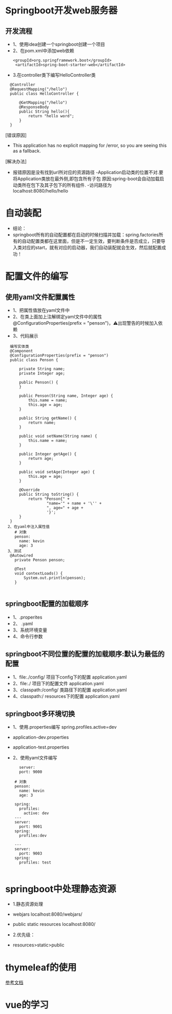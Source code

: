 # Springboot开发web服务器

## 开发流程
- 1、使用idea创建一个springboot创建一个项目
- 2、在pom.xml中添加web依赖
    ```aidl
    <groupId>org.springframework.boot</groupId>
     <artifactId>spring-boot-starter-web</artifactId>

- 3.在controller类下编写HelloController类
```aidl
  @Controller
  @RequestMapping("/hello")
  public class HelloController {
  
      @GetMapping("/hello")
      @ResponseBody
      public String hello(){
          return "hello word";
      }
  }
```

[错误原因]
- This application has no explicit mapping for /error, so you are seeing this as a fallback.

[解决办法]
- 报错原因是没有找到url所对应的资源路径
  -Application启动类的位置不对.要将Application类放在最外侧,即包含所有子包 原因:spring-boot会自动加载启动类所在包下及其子包下的所有组件.
  -访问路径为localhost:8080/hello/hello
  

# 自动装配
- 结论：
- springboot所有的自动配置都在启动的时候扫描并加载：spring.factories所有的自动配置类都在这里面，但是不一定生效，要判断条件是否成立，只要导入类对应的start，就有对应的启动器，我们自动装配就会生效，然后就配置成功！

# 配置文件的编写
## 使用yaml文件配置属性
 - 1、把属性值放在yaml文件中
 - 2、在类上面加上注解绑定yaml文件中的属性@ConfigurationProperties(prefix = "penson")，⚠️出现警告的时候加入依赖
 - 3、代码展示
```aidl
  编写实体类
  @Component
  @ConfigurationProperties(prefix = "penson")
  public class Penson {
  
      private String name;
      private Integer age;
  
      public Penson() {
      }
  
      public Penson(String name, Integer age) {
          this.name = name;
          this.age = age;
      }
  
      public String getName() {
          return name;
      }
  
      public void setName(String name) {
          this.name = name;
      }
  
      public Integer getAge() {
          return age;
      }
  
      public void setAge(Integer age) {
          this.age = age;
      }
  
      @Override
      public String toString() {
          return "Penson{" +
                  "name='" + name + '\'' +
                  ", age=" + age +
                  '}';
      }
  }
 2、在yaml中注入属性值
    # 对象
    penson:
      name: kevin
      age: 3
 3、测试
  @Autowired
    private Penson penson;

    @Test
    void contextLoads() {
        System.out.println(penson);
    }


```

## springboot配置的加载顺序
 - 1、.properites
 - 2、 .yaml
 - 3、系统环境变量
 - 4、命令行参数

## springboot不同位置的配置的加载顺序:默认为最低的配置
 - 1、file:./config/ 项目下config下的配置 application.yaml
 - 2、file:./ 项目下的配置文件 application.yaml
 - 3、classpath:/config/ 类路径下的配置 application.yaml
 - 4、classpath:/ resources下的配置 application.yaml

## springboot多环境切换
- 1、使用.properties编写 spring.profiles.active=dev
- application-dev.properties
- application-test.properties

- 2、使用yaml文件编写
```aidl
      server:
      port: 9000
    
    # 对象
    penson:
      name: kevin
      age: 3
      
    spring:
      profiles:
        active: dev
    ---
    server:
      port: 9001
    spring:
      profiles:dev
    
    ---
    server:
      port: 9003
    spring:
      profiles: test
      
```

# springboot中处理静态资源
- 1.静态资源处理
- webjars localhost:8080/webjars/
- public static resources localhost:8080/

- 2.优先级：
- resources>static>public


# thymeleaf的使用
[参考文档](https://www.thymeleaf.org/doc/tutorials/3.0/usingthymeleaf.html#using-texts)



# vue的学习
